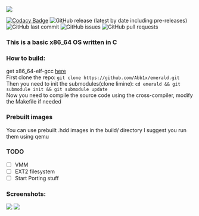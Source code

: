 

<img src="https://media.discordapp.net/attachments/711643709753655350/779708791066984489/logo.png">

[![Codacy Badge](https://api.codacy.com/project/badge/Grade/c01428b7b3864d1f86eb1753c6c8deaf)](https://app.codacy.com/gh/Abb1x/emerald?utm_source=github.com&utm_medium=referral&utm_content=Abb1x/emerald&utm_campaign=Badge_Grade)
![GitHub release (latest by date including pre-releases)](https://img.shields.io/github/v/release/Abb1x/emerald?include_prereleases)
![GitHub last commit](https://img.shields.io/github/last-commit/Abb1x/emerald)
![GitHub issues](https://img.shields.io/github/issues-raw/Abb1x/emerald)
![GitHub pull requests](https://img.shields.io/github/issues-pr/Abb1x/emerald)

### This is a basic x86_64 OS written in C
### How to build:
get x86_64-elf-gcc [here](https://wiki.osdev.org/GCC_Cross-Compiler)
<br>
First clone the repo:
```git clone https://github.com/Abb1x/emerald.git```
<br>
Then you need to init the submodules(clone limine):
```cd emerald && git submodule init && git submodule update```
<br>
Now you need to compile the source code using the cross-compiler, modify the Makefile if needed

### Prebuilt images
You can use prebuilt .hdd images in the build/ directory I suggest you run them using qemu
### TODO

- [ ] VMM
- [ ] EXT2 filesystem
- [ ] Start Porting stuff
### Screenshots:

<img src="https://cdn.discordapp.com/attachments/745313714747605105/773343861526364171/unknown.png">
<img src="https://media.discordapp.net/attachments/745313714747605105/773344029995040788/unknown.png">
